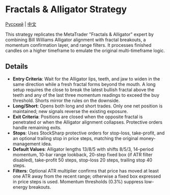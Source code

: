 # Fractals & Alligator Strategy
[Русский](README_ru.md) | [中文](README_cn.md)

This strategy replicates the MetaTrader "Fractals & Alligator" expert by combining Bill Williams Alligator alignment with fractal breakouts, a momentum confirmation layer, and range filters. It processes finished candles on a higher timeframe to emulate the original multi-timeframe logic.

## Details
- **Entry Criteria**: Wait for the Alligator lips, teeth, and jaw to widen in the same direction while a fresh fractal forms beyond the mouth. A long setup requires the close to break the latest bullish fractal above the teeth and any of the last three momentum readings to exceed the buy threshold. Shorts mirror the rules on the downside.
- **Long/Short**: Opens both long and short trades. Only one net position is maintained; new signals reverse the existing exposure.
- **Exit Criteria**: Positions are closed when the opposite fractal is penetrated or when the Alligator alignment collapses. Protective orders handle remaining exits.
- **Stops**: Uses StockSharp protective orders for stop-loss, take-profit, and an optional trailing stop in price steps, matching the original money-management idea.
- **Default Values**: Alligator lengths 13/8/5 with shifts 8/5/3, 14-period momentum, 10-bar range lookback, 20-step fixed box (if ATR filter disabled), take-profit 50 steps, stop-loss 20 steps, trailing stop 40 steps.
- **Filters**: Optional ATR multiplier confirms that price has moved at least one ATR away from the recent range; otherwise a fixed box expressed in price steps is used. Momentum thresholds (0.3%) suppress low-energy breakouts.
